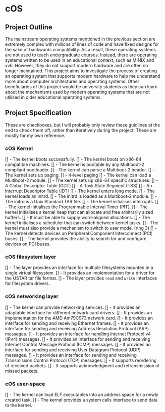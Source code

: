 # cOS

## Project Outline

The mainstream operating systems mentioned in the previous section are extremely complex with millions of lines of code and have fixed designs for the sake of backwards compatibility. As a result, these operating systems are not used to teach undergraduate courses. Instead, there are operating systems written to be used in an educational context, such as MINIX and xv6. However, they do not support modern hardware and are often no longer maintained.
This project aims to investigate the process of creating an operating system that supports modern hardware to help me understand more about computer architectures and operating systems. Other beneficiaries of this project would be university students as they can learn about the mechanisms used by modern operating systems that are not utilised in older educational operating systems.

## Project Specification

These are checkboxes, but I will probably only review these guidlines at the end to check them off, rather than iteratively during the project. These are mostly for my own reference. 

### cOS Kernel

[] - The kernel boots successfully.
  [] - The kernel boots on x86-64 compatible machines.
  [] - The kernel is bootable by any Multiboot-2 compliant bootloader. 
[] - The kernel can parse a Multiboot-2 header.
[] - The kernel sets up paging.
  [] - 4-level paging
[] - The kernel can load a Multiboot-2 module.
[] - The kernel sets up x86-64 specific structures:
  [] - A Global Descriptor Table (GDT)
  [] - A Task State Segment (TSS)
  [] - An Interrupt Descriptor Table (IDT)
[] - The kernel enters long mode.
[] - The kernel loads an initrd.
[] - The initrd is loaded as a Multiboot-2 module.
[] - The initrd is a Unix Standard TAR file.
[] - The kernel initialises interrupts.
[] - The kernel initialises the Programmable Interval Timer (PIT).
[] - The kernel initialises a kernel heap that can allocate and free arbitrarily sized buffers.
  [] - It must be able to supply word-aligned allocations.
[] - The kernel initialises a scheduler that can switch between kernel tasks.
  [] - The kernel must also provide a mechanism to switch to user mode. (ring 3)
[] - The kernel detects devices on Peripheral Component Interconnect (PCI) buses.
  [] - The kernel provides the ability to search for and configure devices on PCI buses.

### cOS filesystem layer

[] - The layer provides an interface for multiple filesystems mounted in a single virtual filesystem.
  [] - It provides an implementation for a driver for the USTAR tar file format.
[] - The layer provides `read` and `write` interfaces for filesystem drivers.

### cOS networking layer

[] - The kernel can provide networking services.
  [] - It provides an adaptable interface for different network card drivers.
    [] - It provides an implementation for the AMD Am79C973 network card.
  [] - It provides an interface for sending and receiving Ethernet frames.
  [] - It provides an interface for sending and receiving Address Resolution Protocol (ARP) messages.
  [] - It provides an interface for handling Internet Protocol v4 (IPv4) messages.
  [] - It provides an interface for sending and receiving Internet Control Message Protocol (ICMP) messages.
  [] - It provides an interface for sending and receiving User Datagram Protocol (UDP) messages.
  [] - It provides an interface for sending and receiving Transmission Control Protocol (TCP) messages.
    [] - It supports reordering of received packets.
    [] - It supports acknowledgment and retransmission of missed packets.

### cOS user-space

[] - The kernel can load ELF executables into an address space for a newly created task.
[] - The kernel provides a system calls interface to send data to the kernel.
